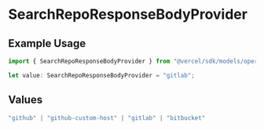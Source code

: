 # SearchRepoResponseBodyProvider

## Example Usage

```typescript
import { SearchRepoResponseBodyProvider } from "@vercel/sdk/models/operations/searchrepo.js";

let value: SearchRepoResponseBodyProvider = "gitlab";
```

## Values

```typescript
"github" | "github-custom-host" | "gitlab" | "bitbucket"
```